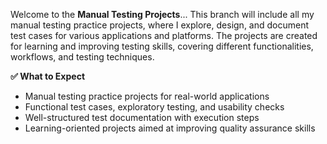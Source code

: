 Welcome to the **Manual Testing Projects**...
This branch will include all my manual testing practice projects, where I explore, design, and document test cases for various applications and platforms. The projects are created for learning and improving testing skills, covering different functionalities, workflows, and testing techniques.

**✅ What to Expect**
- Manual testing practice projects for real-world applications
- Functional test cases, exploratory testing, and usability checks
- Well-structured test documentation with execution steps
- Learning-oriented projects aimed at improving quality assurance skills

